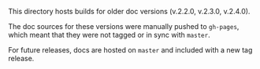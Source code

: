 This directory hosts builds for older doc versions (v.2.2.0, v.2.3.0, v.2.4.0).

The doc sources for these versions were manually pushed to `gh-pages`, which meant that they were not tagged or in sync
with `master`.

For future releases, docs are hosted on `master` and included with a new tag release. 